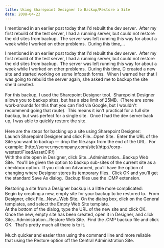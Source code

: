 ```yaml
---
title: Using Sharepoint Designer to Backup/Restore a Site
date: 2008-04-23
---
```


I mentioned in an earlier post today that I'd rebuilt the dev server.  After my first rebuild of the test server, I had a running server, but could not restore the old sites from backup.  The server was left running this way for about a week while I worked on other problems.  During this time,…


<!-- end -->

<div>I mentioned in an earlier post today that I'd rebuilt the dev server.   After my first rebuild of the test server, I had a running server, but could not  restore the old sites from backup.  The server was left running this way for  about a week while I worked on other problems.  During this time, D created a new site and started working on some Infopath forms.  When I warned  her that I was going to rebuild the server again, she asked me to backup the  site she'd created.</div>
<div> </div>
<div>For this backup, I used the Sharepoint Designer tool.  Sharepoint Designer  allows you to backup sites, but has a size limit of 25MB.  (There are some work-arounds for this that you can find via Google, but I wouldn't recommend going that route).  This means it isn't practical for a full site backup, but was perfect  for a single site.  Once I had the dev server back up, I was able to quickly  restore the site.  </div>
<div> </div>
<div>Here are the steps for backing up a site using Sharepoint Designer:</div>
<div>Launch Sharepoint Designer and click File…Open Site.  Enter the URL of  the Site you want to backup — drop the file.aspx from the end of the URL.  For  example: [http://server.mycompany.com/site](http://corp-wsstest/FixedAssetCIP/)</div>
<div>With the site open in Designer, click Site…Administration…Backup Web  Site.  You'll be given the option to backup sub-sites of the current site as a  checkbox option.  If you click on Advanced, you'll have the option of changing  where Designer stores its temporary files.  Click OK and you'll get the standard  Save As dialog.  Backup files use the .CMP extension.</div>
<div> </div>
<div>Restoring a site from a Designer backup is a little more complicated:</div>
<div>Begin by creating a new, empty site for your backup to be restored to.   From Designer, click File…New…Web Site.  On the dialog box, click on the  General templates, and select the Empty Web Site template.</div>
<div></div>
<div>At the bottom of the dialog, type the URL of the new site and click  OK.


</div>
<div>Once the new, empty site has been created, open it in Designer, and click  Site…Administration…Restore Web Site.  Find the .CMP backup file and click  OK.  That's pretty much all there is to it.  </div>
<div> </div>
<div>Much quicker and easier than using the command line and more reliable that  using the Restore option off the Central Administration Site.</div>

